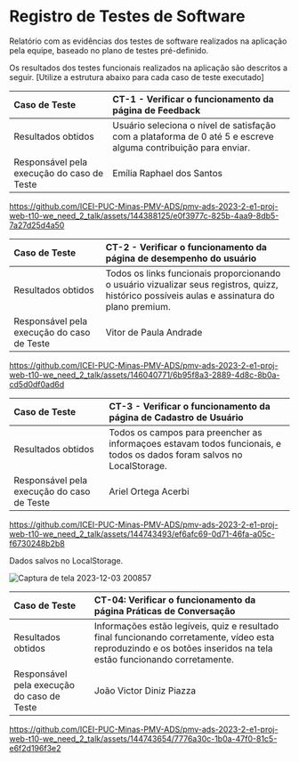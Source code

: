 # Registro de Testes de Software

Relatório com as evidências dos testes de software realizados na aplicação pela equipe, baseado no plano de testes pré-definido.

Os resultados dos testes funcionais realizados na aplicação são descritos a seguir. [Utilize a estrutura abaixo para cada caso de teste executado]

|Caso de Teste    | CT-1 - Verificar o funcionamento da página de Feedback |
|:---|:---|
| Resultados obtidos | Usuário seleciona o nível de satisfação com a plataforma de 0 até 5 e escreve alguma contribuição para enviar.  |
| Responsável pela execução do caso de Teste | Emília Raphael dos Santos |


https://github.com/ICEI-PUC-Minas-PMV-ADS/pmv-ads-2023-2-e1-proj-web-t10-we_need_2_talk/assets/144388125/e0f3977c-825b-4aa9-8db5-7a27d25d4a50


|Caso de Teste    | CT-2 - Verificar o funcionamento da página de desempenho do usuário |
|:---|:---|
| Resultados obtidos | Todos os links funcionais proporcionando o usuário vizualizar seus registros, quizz, histórico possíveis aulas e assinatura do plano premium.   |
| Responsável pela execução do caso de Teste | Vitor de Paula Andrade |



https://github.com/ICEI-PUC-Minas-PMV-ADS/pmv-ads-2023-2-e1-proj-web-t10-we_need_2_talk/assets/146040771/6b95f8a3-2889-4d8c-8b0a-cd5d0df0ad6d

|Caso de Teste    | CT-3 - Verificar o funcionamento da página de Cadastro de Usuário |
|:---|:---|
| Resultados obtidos | Todos os campos para preencher as informaçoes estavam todos funcionais, e todos os dados foram salvos no LocalStorage.   |
| Responsável pela execução do caso de Teste | Ariel Ortega Acerbi |

https://github.com/ICEI-PUC-Minas-PMV-ADS/pmv-ads-2023-2-e1-proj-web-t10-we_need_2_talk/assets/144743493/ef6afc69-0d71-46fa-a05c-f6730248b2b8

Dados salvos no LocalStorage.

![Captura de tela 2023-12-03 200857](https://github.com/ICEI-PUC-Minas-PMV-ADS/pmv-ads-2023-2-e1-proj-web-t10-we_need_2_talk/assets/144743493/da902f61-8efa-450a-af0f-88c308ca1003)


|Caso de Teste    | CT-04: Verificar o funcionamento da página Práticas de Conversação |
|:---|:---|
| Resultados obtidos |  Informações estão legíveis, quiz e resultado final funcionando corretamente, vídeo esta reproduzindo e os botões inseridos na tela estão funcionando corretamente.  |
| Responsável pela execução do caso de Teste | João Victor Diniz Piazza |

https://github.com/ICEI-PUC-Minas-PMV-ADS/pmv-ads-2023-2-e1-proj-web-t10-we_need_2_talk/assets/144743654/7776a30c-1b0a-47f0-81c5-e6f2d196f3e2








